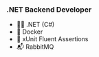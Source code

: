 <!--
**MyN1ckName/MyN1ckName** is a ✨ _special_ ✨ repository because its `README.md` (this file) appears on your GitHub profile.

Here are some ideas to get you started:

- 🔭 I’m currently working on ...
- 🌱 I’m currently learning ...
- 👯 I’m looking to collaborate on ...
- 🤔 I’m looking for help with ...
- 💬 Ask me about ...
- 📫 How to reach me: ...
- 😄 Pronouns: ...
- ⚡ Fun fact: ...
-->
### .NET Backend Developer
- 🧑‍💻 .NET (C#)
- 🐳 Docker
- 🧪 xUnit Fluent Assertions
- 📬 RabbitMQ
